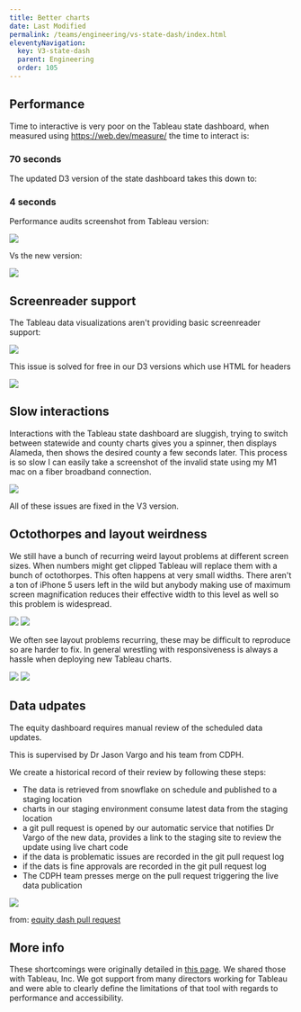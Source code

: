```yaml
---
title: Better charts
date: Last Modified 
permalink: /teams/engineering/vs-state-dash/index.html
eleventyNavigation:
  key: V3-state-dash
  parent: Engineering
  order: 105
---
```


<style>
#navigation {
  display: none !important;
}
#main {
  padding-left: 0 !important;
}
iframe {
  max-width: 100%;
}
.footer-nav {
  display: none !important;
}
</style>

## Performance

Time to interactive is very poor on the Tableau state dashboard, when measured using <a href="https://web.dev/measure/">https://web.dev/measure/</a> the time to interact is:

### 70 seconds

The updated D3 version of the state dashboard takes this down to:

### 4 seconds

Performance audits screenshot from Tableau version:

<img src="https://teamdocs.covid19.ca.gov/content/images/perf-tableau.png">

Vs the new version:

<img src="https://teamdocs.covid19.ca.gov/content/images/perf-v3.png">

## Screenreader support

The Tableau data visualizations aren't providing basic screenreader support:

<img src="https://teamdocs.covid19.ca.gov/content/images/screenreader-tableau.png">

This issue is solved for free in our D3 versions which use HTML for headers

<img src="https://teamdocs.covid19.ca.gov/content/images/screenreader-v3.png">

## Slow interactions

Interactions with the Tableau state dashboard are sluggish, trying to switch between statewide and county charts gives you a spinner, then displays Alameda, then shows the desired county a few seconds later. This process is so slow I can easily take a screenshot of the invalid state using my M1 mac on a fiber broadband connection.

<img src="https://teamdocs.covid19.ca.gov/content/images/tableau-wrong-county.png">

All of these issues are fixed in the V3 version.

## Octothorpes and layout weirdness

We still have a bunch of recurring weird layout problems at different screen sizes. When numbers might get clipped Tableau will replace them with a bunch of octothorpes. This often happens at very small widths. There aren't a ton of iPhone 5 users left in the wild but anybody making use of maximum screen magnification reduces their effective width to this level as well so this problem is widespread.

<img src="https://teamdocs.covid19.ca.gov/content/images/octothorpes-state-dash.png">

<img src="https://teamdocs.covid19.ca.gov/content/images/octothorpes-vaccines.png">

We often see layout problems recurring, these may be difficult to reproduce so are harder to fix. In general wrestling with responsiveness is always a hassle when deploying new Tableau charts.

<img src="https://teamdocs.covid19.ca.gov/content/images/tableau-too-wide.png">

<img src="https://teamdocs.covid19.ca.gov/content/images/tableau-overlap.png">

## Data udpates

The equity dashboard requires manual review of the scheduled data updates.

This is supervised by Dr Jason Vargo and his team from CDPH.

We create a historical record of their review by following these steps:

- The data is retrieved from snowflake on schedule and published to a staging location
- charts in our staging environment consume latest data from the staging location
- a git pull request is opened by our automatic service that notifies Dr Vargo of the new data, provides a link to the staging site to review the update using live chart code
- if the data is problematic issues are recorded in the git pull request log
- if the dats is fine approvals are recorded in the git pull request log
- The CDPH team presses merge on the pull request triggering the live data publication

<img src="https://teamdocs.covid19.ca.gov/content/images/data-updates.png">

from: <a href="https://github.com/cagov/covid-static/pull/442">equity dash pull request</a>

## More info

These shortcomings were originally detailed in <a href="https://teamdocs.covid19.ca.gov/teams/engineering/performance/">this page</a>. We shared those with Tableau, Inc. We got support from many directors working for Tableau and were able to clearly define the limitations of that tool with regards to performance and accessibility.